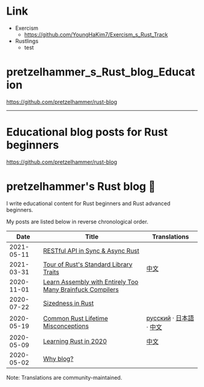 # Link

- Exercism
  - https://github.com/YoungHaKim7/Exercism_s_Rust_Track
- Rustlings
  - test

# pretzelhammer_s_Rust_blog_Education
https://github.com/pretzelhammer/rust-blog

<hr>

# Educational blog posts for Rust beginners

https://github.com/pretzelhammer/rust-blog

# pretzelhammer's Rust blog 🦀

I write educational content for Rust beginners and Rust advanced beginners.

My posts are listed below in reverse chronological order.

| Date | Title | Translations |
|-|-|-|
| 2021-05-11 | [RESTful API in Sync & Async Rust](./posts/restful-api-in-sync-and-async-rust.md) | |
| 2021-03-31 | [Tour of Rust's Standard Library Traits](./posts/tour-of-rusts-standard-library-traits.md) | [中文](./posts/translations/zh-hans/tour-of-rusts-standard-library-traits.md) |
| 2020-11-01 | [Learn Assembly with Entirely Too Many Brainfuck Compilers](./posts/too-many-brainfuck-compilers.md) | |
| 2020-07-22 | [Sizedness in Rust](./posts/sizedness-in-rust.md) | |
| 2020-05-19 | [Common Rust Lifetime Misconceptions](./posts/common-rust-lifetime-misconceptions.md) | [русский](./posts/translations/rus/common-rust-lifetime-misconceptions.md) · [日本語](./posts/translations/jp/common-rust-lifetime-misconceptions.md) · [中文](./posts/translations/zh-hans/common-rust-lifetime-misconceptions.md)|
| 2020-05-09 | [Learning Rust in 2020](./posts/learning-rust-in-2020.md) | [中文](./posts/translations/zh-hans/learning-rust-in-2020.md) |
| 2020-05-02 | [Why blog?](./posts/why-blog.md) | |

Note: Translations are community-maintained.




